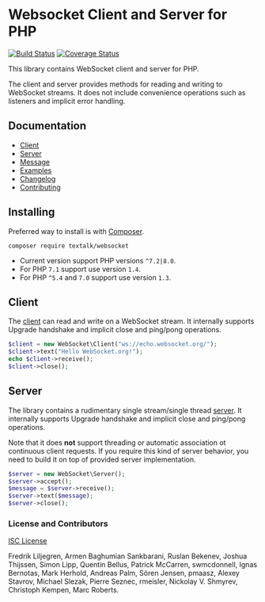 # Websocket Client and Server for PHP

[![Build Status](https://travis-ci.com/Textalk/websocket-php.svg?branch=master)](https://travis-ci.com/Textalk/websocket-php)
[![Coverage Status](https://coveralls.io/repos/github/Textalk/websocket-php/badge.svg?branch=master)](https://coveralls.io/github/Textalk/websocket-php)

This library contains WebSocket client and server for PHP.

The client and server provides methods for reading and writing to WebSocket streams.
It does not include convenience operations such as listeners and implicit error handling.

## Documentation

- [Client](docs/Client.md)
- [Server](docs/Server.md)
- [Message](docs/Message.md)
- [Examples](docs/Examples.md)
- [Changelog](docs/Changelog.md)
- [Contributing](docs/Contributing.md)

## Installing

Preferred way to install is with [Composer](https://getcomposer.org/).
```
composer require textalk/websocket
```

* Current version support PHP versions `^7.2|8.0`.
* For PHP `7.1` support use version `1.4`.
* For PHP `^5.4` and `7.0` support use version `1.3`.

## Client

The [client](docs/Client.md) can read and write on a WebSocket stream.
It internally supports Upgrade handshake and implicit close and ping/pong operations.

```php
$client = new WebSocket\Client("ws://echo.websocket.org/");
$client->text("Hello WebSocket.org!");
echo $client->receive();
$client->close();
```

## Server

The library contains a rudimentary single stream/single thread [server](docs/Server.md).
It internally supports Upgrade handshake and implicit close and ping/pong operations.

Note that it does **not** support threading or automatic association ot continuous client requests.
If you require this kind of server behavior, you need to build it on top of provided server implementation.

```php
$server = new WebSocket\Server();
$server->accept();
$message = $server->receive();
$server->text($message);
$server->close();
```

### License and Contributors

[ISC License](COPYING.md)

Fredrik Liljegren, Armen Baghumian Sankbarani, Ruslan Bekenev,
Joshua Thijssen, Simon Lipp, Quentin Bellus, Patrick McCarren, swmcdonnell,
Ignas Bernotas, Mark Herhold, Andreas Palm, Sören Jensen, pmaasz, Alexey Stavrov,
Michael Slezak, Pierre Seznec, rmeisler, Nickolay V. Shmyrev, Christoph Kempen,
Marc Roberts.
